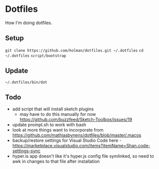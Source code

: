 # Dotfiles

How I'm doing dotfiles.

## Setup

`git clone https://github.com/holman/dotfiles.git ~/.dotfiles`
`cd ~/.dotfiles`
`script/bootstrap`

## Update

`~/.dotfiles/bin/dot`
## Todo

* add script that will install sketch plugins
   * may have to do this manually for now https://github.com/buzzfeed/Sketch-Toolbox/issues/19
* update prompt.sh to work with bash
* look at more things want to incorporate from https://github.com/mathiasbynens/dotfiles/blob/master/.macos
* backup/restore settings for Visual Studio Code here - https://marketplace.visualstudio.com/items?itemName=Shan.code-settings-sync
* hyper.is app doesn't like it's hyper.js config file symlinked, so need to awk in changes to that file after installation